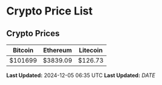 # Crypto Price List

## Crypto Prices
| Bitcoin | Ethereum | Litecoin |
| ------- | -------- | -------- |
| $101699 | $3839.09 | $126.73 |
**Last Updated:** 2024-12-05 06:35 UTC
**Last Updated:** $DATE$
